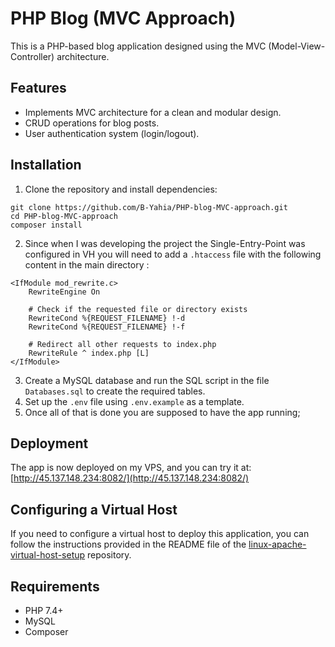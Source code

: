 # PHP Blog (MVC Approach)
This is a PHP-based blog application designed using the MVC (Model-View-Controller) architecture. 

## Features
- Implements MVC architecture for a clean and modular design.
- CRUD operations for blog posts.
- User authentication system (login/logout).

## Installation

1. Clone the repository and install dependencies:
```
git clone https://github.com/B-Yahia/PHP-blog-MVC-approach.git  
cd PHP-blog-MVC-approach  
composer install  
```
2. Since when I was developing the project the Single-Entry-Point was configured in VH you will need to add a `.htaccess` file with the following content in the main directory :
```
<IfModule mod_rewrite.c>
    RewriteEngine On

    # Check if the requested file or directory exists
    RewriteCond %{REQUEST_FILENAME} !-d
    RewriteCond %{REQUEST_FILENAME} !-f

    # Redirect all other requests to index.php
    RewriteRule ^ index.php [L]
</IfModule>
```
3. Create a MySQL database and run the SQL script in the file `Databases.sql` to create the required tables.
4. Set up the `.env` file using `.env.example` as a template.
5. Once all of that is done you are supposed to have the app running;

## Deployment

The app is now deployed on my VPS, and you can try it at:
[http://45.137.148.234:8082/](http://45.137.148.234:8082/)

## Configuring a Virtual Host

If you need to configure a virtual host to deploy this application, you can follow the instructions provided in the README file of the [linux-apache-virtual-host-setup](https://github.com/B-Yahia/linux-apache-virtual-host-setup) repository.

## Requirements

  - PHP 7.4+
  - MySQL
  - Composer
